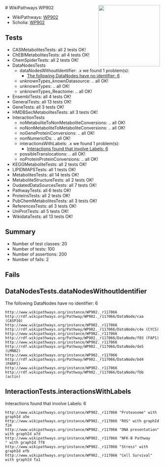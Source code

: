 <img style="float: right; width: 200px" src="https://upload.wikimedia.org/wikipedia/commons/thumb/8/83/Wplogo_with_text_500.png/640px-Wplogo_with_text_500.png" />
# WikiPathways WP902

* WikiPathways: [WP902](https://new.wikipathways.org/pathways/WP902)
* Scholia: [WP902](https://scholia.toolforge.org/wikipathways/WP902)
## Tests
* CASMetabolitesTests: all 2 tests OK!
* ChEBIMetabolitesTests: all 4 tests OK!
* ChemSpiderTests: all 2 tests OK!
* DataNodesTests
    * dataNodesWithoutIdentifier: .x we found 1 problem(s):
        * [The following DataNodes have no identifier: 6](#d2d32fa5)
    * unknownTypes_knownDatasource: .. all OK!
    * unknownTypes: .. all OK!
    * unknownTypes_Reactome: .. all OK!
* EnsemblTests: all 4 tests OK!
* GeneralTests: all 13 tests OK!
* GeneTests: all 3 tests OK!
* HMDBSecMetabolitesTests: all 3 tests OK!
* InteractionTests
    * noMetaboliteToNonMetaboliteConversions: .. all OK!
    * noNonMetaboliteToMetaboliteConversions: .. all OK!
    * noGeneProteinConversions: .. all OK!
    * nonNumericIDs: .. all OK!
    * interactionsWithLabels: .x we found 1 problem(s):
        * [Interactions found that involve Labels: 6](#630d267d)
    * possibleTranslocations: .. all OK!
    * noProteinProteinConversions: .. all OK!
* KEGGMetaboliteTests: all 2 tests OK!
* LIPIDMAPSTests: all 1 tests OK!
* MetabolitesTests: all 14 tests OK!
* MetaboliteStructureTests: all 2 tests OK!
* OudatedDataSourcesTests: all 7 tests OK!
* PathwayTests: all 6 tests OK!
* ProteinsTests: all 2 tests OK!
* PubChemMetabolitesTests: all 3 tests OK!
* ReferencesTests: all 3 tests OK!
* UniProtTests: all 5 tests OK!
* WikidataTests: all 13 tests OK!


## Summary

* Number of test classes: 20
* Number of tests: 100
* Number of assertions: 200
* Number of fails: 2

## Fails

<a name="d2d32fa5" />

## DataNodesTests.dataNodesWithoutIdentifier

The following DataNodes have no identifier: 6
```
http://www.wikipathways.org/instance/WP902._r117066 http://rdf.wikipathways.org/Pathway/WP902._r117066/DataNode/caa (CASP10)
http://www.wikipathways.org/instance/WP902._r117066 http://rdf.wikipathways.org/Pathway/WP902._r117066/DataNode/c4e (CYCS)
http://www.wikipathways.org/instance/WP902._r117066 http://rdf.wikipathways.org/Pathway/WP902._r117066/DataNode/f03 (FAP1)
http://www.wikipathways.org/instance/WP902._r117066 http://rdf.wikipathways.org/Pathway/WP902._r117066/DataNode/de5 (LMNB2)
http://www.wikipathways.org/instance/WP902._r117066 http://rdf.wikipathways.org/Pathway/WP902._r117066/DataNode/bd4 (PARP1)
http://www.wikipathways.org/instance/WP902._r117066 http://rdf.wikipathways.org/Pathway/WP902._r117066/DataNode/fbb (actin)
```

<a name="630d267d" />

## InteractionTests.interactionsWithLabels

Interactions found that involve Labels: 6
```
http://www.wikipathways.org/instance/WP902._r117066 "Proteasome" with graphId a5e
http://www.wikipathways.org/instance/WP902._r117066 "ROS" with graphId f24
http://www.wikipathways.org/instance/WP902._r117066 "DNA presentation" with graphId a7d
http://www.wikipathways.org/instance/WP902._r117066 "NFK-B Pathway
" with graphId ff8
http://www.wikipathways.org/instance/WP902._r117066 "Stress" with graphId efb
http://www.wikipathways.org/instance/WP902._r117066 "Cell Survival" with graphId fa1
```

